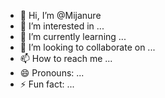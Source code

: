 - 👋 Hi, I’m @Mijanure
- 👀 I’m interested in ...
- 🌱 I’m currently learning ...
- 💞️ I’m looking to collaborate on ...
- 📫 How to reach me ...
- 😄 Pronouns: ...
- ⚡ Fun fact: ...

<!---
Mijanure/Mijanure is a ✨ special ✨ repository because its `README.md` (this file) appears on your GitHub profile.
You can click the Preview link to take a look at your changes.
--->

